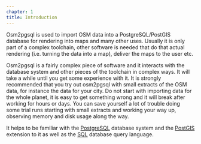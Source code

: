 ```yaml
---
chapter: 1
title: Introduction
---
```


Osm2pgsql is used to import OSM data into a PostgreSQL/PostGIS database for
rendering into maps and many other uses. Usually it is only part of a complex
toolchain, other software is needed that do that actual rendering (i.e. turning
the data into a map), deliver the maps to the user etc.

Osm2pgsql is a fairly complex piece of software and it interacts with the
database system and other pieces of the toolchain in complex ways. It will
take a while until you get some experience with it. It is strongly recommended
that you try out osm2pgsql with small extracts of the OSM data, for instance
the data for your city. Do not start with importing data for the whole planet,
it is easy to get something wrong and it will break after working for hours
or days. You can save yourself a lot of trouble doing some trial runs starting
with small extracts and working your way up, observing memory and disk usage
along the way.

It helps to be familiar with the [PostgreSQL](https://postgresql.org/) database
system and the [PostGIS](https://postgis.net/) extension to it as well as the
[SQL](https://en.wikipedia.org/wiki/SQL) database query language.

